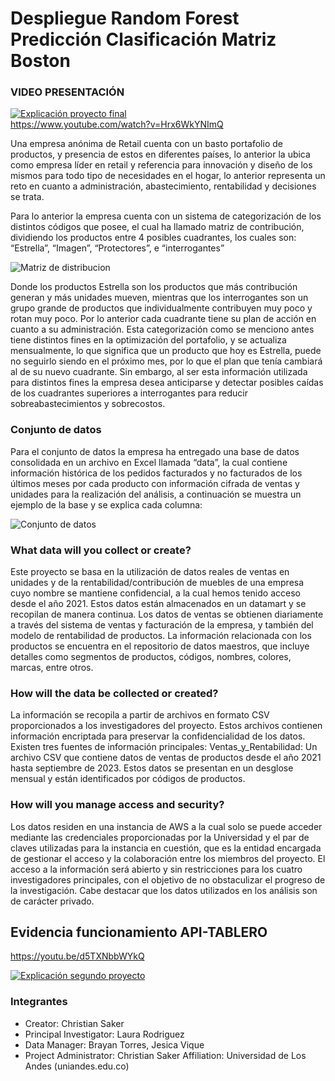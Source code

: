 # Despliegue Random Forest Predicción Clasificación Matriz Boston
### VIDEO PRESENTACIÓN
[![Explicación proyecto final](https://img.youtube.com/vi/Hrx6WkYNImQ/0.jpg)](https://www.youtube.com/watch?v=Hrx6WkYNImQ)
<BR>
https://www.youtube.com/watch?v=Hrx6WkYNImQ

Una empresa anónima de Retail cuenta con un basto portafolio de productos, y presencia de estos en diferentes países, lo anterior la ubica como empresa líder en retail y referencia para innovación y diseño de los mismos para todo tipo de necesidades en el hogar, lo anterior representa un reto en cuanto a administración, abastecimiento, rentabilidad y decisiones se trata.

Para lo anterior la empresa cuenta con un sistema de categorización de los distintos códigos que posee, el cual ha llamado matriz de contribución, dividiendo los productos entre 4 posibles cuadrantes, los cuales son: “Estrella”, “Imagen”, “Protectores”, e “interrogantes”

![Matriz de distribucion](https://raw.githubusercontent.com/christiansakerb/Project_MT_DS/main/imagen/matriz%20de%20distribucion.png)


Donde los productos Estrella son los productos que más contribución generan y más unidades mueven, mientras que los interrogantes son un grupo grande de productos que individualmente contribuyen muy poco y rotan muy poco. Por lo anterior cada cuadrante tiene su plan de acción en cuanto a su administración.
Esta categorización como se menciono antes tiene distintos fines en la optimización del portafolio, y se actualiza mensualmente, lo que significa que un producto que hoy es Estrella, puede no seguirlo siendo en el próximo mes, por lo que el plan que tenía cambiará al de su nuevo cuadrante. Sin embargo, al ser esta información utilizada para distintos fines la empresa desea anticiparse y detectar posibles caídas de los cuadrantes superiores a interrogantes para reducir sobreabastecimientos y sobrecostos.

### Conjunto de datos
Para el conjunto de datos la empresa ha entregado una base de datos consolidada en un archivo en Excel llamada “data”, la cual contiene información histórica de los pedidos facturados y no facturados de los últimos meses por cada producto con información cifrada de ventas y unidades para la realización del análisis, a continuación se muestra un ejemplo de la base y se explica cada columna:

![Conjunto de datos](https://raw.githubusercontent.com/christiansakerb/Project_MT_DS/main/imagen/set_datos.png)

### What data will you collect or create?
Este proyecto se basa en la utilización de datos reales de ventas en unidades y de la rentabilidad/contribución de muebles de una empresa cuyo nombre se mantiene confidencial, a la cual hemos tenido acceso desde el año 2021. Estos datos están almacenados en un datamart y se recopilan de manera continua. Los datos de ventas se obtienen diariamente a través del sistema de ventas y facturación de la empresa, y también del modelo de rentabilidad de productos. La información relacionada con los productos se encuentra en el repositorio de datos maestros, que incluye detalles como segmentos de productos, códigos, nombres, colores,
marcas, entre otros.
### How will the data be collected or created?
La información se recopila a partir de archivos en formato CSV proporcionados a los investigadores del proyecto. Estos archivos contienen información encriptada para preservar la confidencialidad de los datos.
Existen tres fuentes de información principales: Ventas_y_Rentabilidad: Un archivo CSV que contiene datos de ventas de productos desde el año 2021 hasta septiembre de 2023. Estos datos se presentan en un desglose mensual y están identificados por códigos de productos.
### How will you manage access and security?
Los datos residen en una instancia de AWS a la cual solo se puede acceder mediante las credenciales
proporcionadas por la Universidad y el par de claves utilizadas para la instancia en cuestión, que es la entidad
encargada de gestionar el acceso y la colaboración entre los miembros del proyecto. El acceso a la
información será abierto y sin restricciones para los cuatro investigadores principales, con el objetivo de no
obstaculizar el progreso de la investigación. Cabe destacar que los datos utilizados en los análisis son de
carácter privado.

## Evidencia funcionamiento API-TABLERO
https://youtu.be/d5TXNbbWYkQ

[![Explicación segundo proyecto](https://img.youtube.com/vi/d5TXNbbWYkQ/0.jpg)](https://www.youtube.com/watch?v=d5TXNbbWYkQ)

### Integrantes 
- Creator: Christian Saker
- Principal Investigator: Laura Rodriguez
- Data Manager: Brayan Torres, Jesica Vique
- Project Administrator: Christian Saker
Affiliation: Universidad de Los Andes (uniandes.edu.co)

